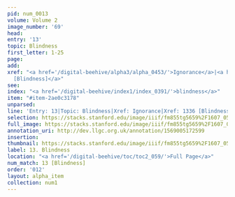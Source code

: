 ```yaml
---
pid: num_0013
volume: Volume 2
image_number: '69'
head: 
entry: '13'
topic: Blindness
first_letter: 1-25
page: 
add: 
xref: "<a href='/digital-beehive/alpha3/alpha_0453/'>Ignorance</a>|<a href='/digital-beehive/toc/toc2_261/'>1336
  [Blindness]</a>"
see: 
index: "<a href='/digital-beehive/index1/index_0391/'>blindness</a>"
item: "#item-2ae0c3178"
unparsed: 
line: 'Entry: 13|Topic: Blindness|Xref: Ignorance|Xref: 1336 [Blindness]|Index: blindness|#item-2ae0c3178'
selection: https://stacks.stanford.edu/image/iiif/fm855tg5659%2F1607_0536/308,617,3099,533/full/0/default.jpg
full_image: https://stacks.stanford.edu/image/iiif/fm855tg5659%2F1607_0536/full/full/0/default.jpg
annotation_uri: http://dev.llgc.org.uk/annotation/1569005172599
insertion: 
thumbnail: https://stacks.stanford.edu/image/iiif/fm855tg5659%2F1607_0536/308,617,600,180/250,/0/default.jpg
label: 13. Blindness
location: "<a href='/digital-beehive/toc/toc2_059/'>Full Page</a>"
num_match: 13 [Blindness]
order: '012'
layout: alpha_item
collection: num1
---
```

